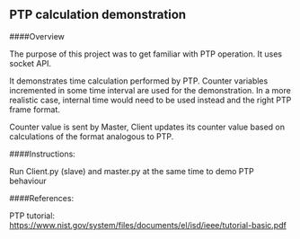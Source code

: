 ## PTP calculation demonstration

####Overview

The purpose of this project was to get familiar with PTP operation.
It uses socket API.

It demonstrates time calculation performed by PTP. Counter variables incremented in some time interval are used for the demonstration. In a more realistic case, internal time would need to be used instead and the right PTP frame format. 

Counter value is sent by Master, Client updates its counter value based on calculations of the format analogous to PTP.

####Instructions:

Run Client.py (slave) and master.py at the same time to demo PTP behaviour

####References:

PTP tutorial:
https://www.nist.gov/system/files/documents/el/isd/ieee/tutorial-basic.pdf 